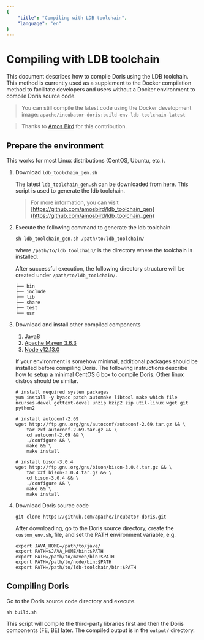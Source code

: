 ```yaml
---
{
    "title": "Compiling with LDB toolchain",
    "language": "en"
}
---
```


<!-- 
Licensed to the Apache Software Foundation (ASF) under one
or more contributor license agreements.  See the NOTICE file
distributed with this work for additional information
regarding copyright ownership.  The ASF licenses this file
to you under the Apache License, Version 2.0 (the
"License"); you may not use this file except in compliance
with the License.  You may obtain a copy of the License at

  http://www.apache.org/licenses/LICENSE-2.0

Unless required by applicable law or agreed to in writing,
software distributed under the License is distributed on an
"AS IS" BASIS, WITHOUT WARRANTIES OR CONDITIONS OF ANY
KIND, either express or implied.  See the License for the
specific language governing permissions and limitations
under the License.
-->

# Compiling with LDB toolchain

This document describes how to compile Doris using the LDB toolchain. This method is currently used as a supplement to the Docker compilation method to facilitate developers and users without a Docker environment to compile Doris source code.

> You can still compile the latest code using the Docker development image: `apache/incubator-doris:build-env-ldb-toolchain-latest`

> Thanks to [Amos Bird](https://github.com/amosbird) for this contribution.

## Prepare the environment

This works for most Linux distributions (CentOS, Ubuntu, etc.).

1. Download `ldb_toolchain_gen.sh`

    The latest `ldb_toolchain_gen.sh` can be downloaded from [here](https://github.com/amosbird/ldb_toolchain_gen/releases). This script is used to generate the ldb toolchain.
    
    > For more information, you can visit [https://github.com/amosbird/ldb_toolchain_gen](https://github.com/amosbird/ldb_toolchain_gen)

2. Execute the following command to generate the ldb toolchain

    ```
    sh ldb_toolchain_gen.sh /path/to/ldb_toolchain/
    ```
    
    where `/path/to/ldb_toolchain/` is the directory where the toolchain is installed.
    
    After successful execution, the following directory structure will be created under `/path/to/ldb_toolchain/`.
    
    ```
    ├── bin
    ├── include
    ├── lib
    ├── share
    ├── test
    └── usr
    ```
    
3. Download and install other compiled components

    1. [Java8](https://doris-thirdparty-repo.bj.bcebos.com/thirdparty/jdk-8u131-linux-x64.tar.gz)
    2. [Apache Maven 3.6.3](https://doris-thirdparty-repo.bj.bcebos.com/thirdparty/apache-maven-3.6.3-bin.tar.gz)
    3. [Node v12.13.0](https://doris-thirdparty-repo.bj.bcebos.com/thirdparty/node-v12.13.0-linux-x64.tar.gz)

    If your environment is somehow minimal, additional packages should be installed before compiling Doris. The following instructions describe how to setup a minimal CentOS 6 box to compile Doris. Other linux distros should be similar.

    ```
    # install required system packages
    yum install -y byacc patch automake libtool make which file ncurses-devel gettext-devel unzip bzip2 zip util-linux wget git python2
    
    # install autoconf-2.69
    wget http://ftp.gnu.org/gnu/autoconf/autoconf-2.69.tar.gz && \
        tar zxf autoconf-2.69.tar.gz && \
        cd autoconf-2.69 && \
        ./configure && \
        make && \
        make install
    
    # install bison-3.0.4
    wget http://ftp.gnu.org/gnu/bison/bison-3.0.4.tar.gz && \
        tar xzf bison-3.0.4.tar.gz && \
        cd bison-3.0.4 && \
        ./configure && \
        make && \
        make install
    ```

4. Download Doris source code

    ```
    git clone https://github.com/apache/incubator-doris.git
    ```
    
    After downloading, go to the Doris source directory, create the `custom_env.sh`, file, and set the PATH environment variable, e.g.
    
    ```
    export JAVA_HOME=/path/to/jave/
    export PATH=$JAVA_HOME/bin:$PATH
    export PATH=/path/to/maven/bin:$PATH
    export PATH=/path/to/node/bin:$PATH
    export PATH=/path/to/ldb-toolchain/bin:$PATH
    ```

## Compiling Doris

Go to the Doris source code directory and execute.

```
sh build.sh
```

This script will compile the third-party libraries first and then the Doris components (FE, BE) later. The compiled output is in the `output/` directory.
